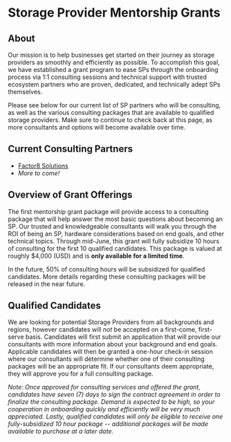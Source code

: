 # Storage Provider Mentorship Grants
## About
Our mission is to help businesses get started on their journey as storage providers as smoothly and efficiently as possible. To accomplish this goal, we have established a grant program to ease SPs through the onboarding process via 1:1 consulting sessions and technical support with trusted ecosystem partners who are proven, dedicated, and technically adept SPs themselves. 

Please see below for our current list of SP partners who will be consulting, as well as the various consulting packages that are available to qualified storage providers. Make sure to continue to check back at this page, as more consultants and options will become available over time. 

## Current Consulting Partners
* [Factor8 Solutions](https://factor8.io/insights.html)
* _More to come!_


## Overview of Grant Offerings
The first mentorship grant package will provide access to a consulting package that will help answer the most basic questions about becoming an SP. Our trusted and knowledgeable consultants will walk you through the ROI of being an SP, hardware considerations based on end goals, and other technical topics. Through mid-June, this grant will fully subsidize 10 hours of consulting for the first 10 qualified candidates. This package is valued at roughly $4,000 (USD) and is **only available for a limited time**.

In the future, 50% of consulting hours will be subsidized for qualified candidates. More details regarding these consulting packages will be released in the near future. 

## Qualified Candidates 
We are looking for potential Storage Providers from all backgrounds and regions, however candidates will *not* be accepted on a first-come, first-serve basis. Candidates will first submit an application that will provide our consultants with more information about your background and end goals. Applicable candidates will then be granted a one-hour check-in session where our consultants will determine whether one of their consulting packages will be an appropriate fit. If our consultants deem appropriate, they will approve you for a full consulting package.

_Note: Once approved for consulting services and offered the grant, candidates have seven (7) days to sign the contract agreement in order to finalize the consulting package. Demand is expected to be high, so your cooperation in onboarding quickly and efficiently will be very much appreciated. Lastly, qualified candidates will only be eligible to receive one fully-subsidized 10 hour package -- additional packages will be made available to purchase at a later date._
